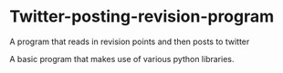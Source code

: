 # Twitter-posting-revision-program
A program that reads in revision points and then posts to twitter

A basic program that makes use of various python libraries. 

